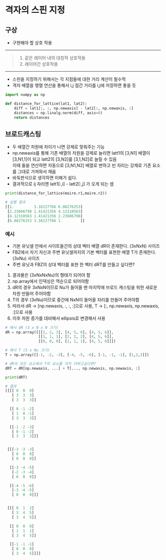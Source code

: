 # 격자의 스핀 지정
## 구상
* 구현해야 할 상호 작용
***
>1. 같은 레이어 내의 대칭적 상호작용
>2. 레이어간 상호작용
***

* 스핀을 지정하기 위해서는 각 지점들에 대한 거리 계산이 필수적
* 격자 배열을 행렬 연산을 통해서 i,j 점간 거리를 i,j에 저장하면 좋을 듯
```py
import numpy as np

def distance_for_lattice(lat1, lat2):
    diff = lat1[:, :, np.newaxis] - lat2[:, np.newaxis, :]
    distances = np.linalg.norm(diff, axis=0)
    return distances
```
## 브로드캐스팅 
* 두 배열간 차원에 차이가 나면 강제로 맞춰주는 기능
* np.newaxis를 통해 기존 배열의 차원을 강제로 늘리면 latt1의 [3,N1] 배열이 [3,N1,1]이 되고 latt2의 [3,N2]를 [3,1,N2]로 늘릴 수 있음  
이때 둘을 연산하면 자동으로 [3,N1,N2] 배열로 변하고 빈 자리는 강제로 기존 요소를 그대로 가져와서 채움
* 바둑판식으로 생각하면 이해가 쉽다.
* 결과적으로 ij 자리엔 latt1[:,i] - latt2[:,j] 가 오게 되는 셈

```py
print(distance_for_lattice(moire.r1,moire.r2))

# 실행 결과
[[1.         3.16227766 6.08276253]
 [2.23606798 1.41421356 4.12310563]
 [4.12310563 1.41421356 2.23606798]
 [6.08276253 3.16227766 1.        ]]
```
### 예시
* 기본 유닛셀 안에서 사이트들간의 상대 벡터 배열 dR이 존재한다. (3xNxN) 사이즈
* FBZ에서 자기 자신과 주변 유닛셀까지의 기본 벡터를 표현한 배열 T가 존재한다. (3xNu) 사이즈
* 주변 유닛과 FBZ의 상대 벡터를 표현 한 벡터 dRT를 만들고 싶다면? 

1. 결과물은 (3xNxNxNu)의 형태가 되어야 함
2. np.array에서 인덱싱은 역순으로 되어야함
3. dR의 경우 3xNxN이므로 Nu가 들어올 맨 마지막에 브로드 캐스팅을 위한 새로운 차원 만들어 주어야함
4. T의 경우 (3xNu)이므로 중간에 NxN이 들어올 자리를 만들어 주어야함
5. 따라서 dR -> [np.newaxis, :, :, :]으로 사용, T -> [:, np.newaxis, np.newaxis, :]으로 사용
6. 이후 차원 증가를 대비해서 ellipsis로 변경해서 사용

```py
# 예시 dR (3 x N x N 크기)
dR = np.array([[[1, 2, 3], [4, 5, 6], [4, 5, 6]],
               [[1, 1, 1], [2, 2, 2], [4, 5, 6]],
               [[0, 0, 0], [1, 1, 1], [4, 5, 6]]])

# 예시 T (3 x Nu 크기)
T = np.array([[-1, -2, -3], [-4, -5, -6], [-1, -1, -1], [1,2,3]])

# dR의 모든 요소에서 T의 요소를 각각 더하고싶다면?
dRT = dR[np.newaxis, ...] + T[..., np.newaxis, np.newaxis, :]

print(dRT)

# 결과
[[[[ 0  0  0]
   [ 3  3  3]
   [ 3  3  3]]

  [[ 0 -1 -2]
   [ 1  0 -1]
   [ 3  3  3]]

  [[-1 -2 -3]
   [ 0 -1 -2]
   [ 3  3  3]]]


 [[[-3 -3 -3]
   [ 0  0  0]
   [ 0  0  0]]

  [[-3 -4 -5]
   [-2 -3 -4]
   [ 0  0  0]]

  [[-4 -5 -6]
   [-3 -4 -5]
   [ 0  0  0]]]


 [[[ 0  1  2]
   [ 3  4  5]
   [ 3  4  5]]

  [[ 0  0  0]
   [ 1  1  1]
   [ 3  4  5]]

  [[-1 -1 -1]
   [ 0  0  0]
   [ 3  4  5]]]]
```
